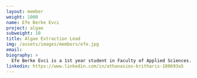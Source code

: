 ```yaml
---
layout: member
weight: 1000
name: Efe Berke Evci
project: algae
subweight: 10
title: Algae Extraction Lead
img: /assets/images/members/efe.jpg
email:
biography: >
  Efe Berke Evci is a 1st year student in Faculty of Applied Sciences. He has a strong belief in renewable energy and its potential to solve global warming. He spent his summer at Koc University, Istanbul, Turkey, working as research assistant in "Optimization of Algae Biodiesel Production" and "Thermal Planning of Lithium-ion Batteries" projects in 2016. Currently, he continues his  works in renewable energy as the Team Lead of Algae Bio fuel Extraction in UBC Envision student design team.
linkedin: https://www.linkedin.com/in/athanasios-kritharis-180693a5
---
```

